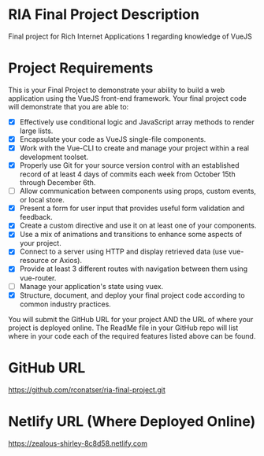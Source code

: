 # RIA Final Project Description
Final project for Rich Internet Applications 1 regarding knowledge of VueJS

# Project Requirements
This is your Final Project to demonstrate your ability to build a web application using the VueJS front-end framework.  Your final project code will demonstrate that you are able to:

- [x] Effectively use conditional logic and JavaScript array methods to render large lists.
- [x] Encapsulate your code as VueJS single-file components.
- [x] Work with the Vue-CLI to create and manage your project within a real development toolset.
- [x] Properly use Git for your source version control with an established record of at least 4 days of commits each week from October 15th through December 6th.
- [ ] Allow communication between components using props, custom events, or local store.
- [x] Present a form for user input that provides useful form validation and feedback.
- [x] Create a custom directive and use it on at least one of your components.
- [x] Use a mix of animations and transitions to enhance some aspects of your project.
- [x] Connect to a server using HTTP and display retrieved data (use vue-resource or Axios).
- [x] Provide at least 3 different routes with navigation between them using vue-router.
- [ ] Manage your application's state using vuex.
- [x] Structure, document, and deploy your final project code according to common industry practices.

You will submit the GitHub URL for your project AND the URL of where your project is deployed online.  The ReadMe file in your GitHub repo will list where in your code each of the required features listed above can be found.

# GitHub URL
https://github.com/rconatser/ria-final-project.git

# Netlify URL (Where Deployed Online)
https://zealous-shirley-8c8d58.netlify.com